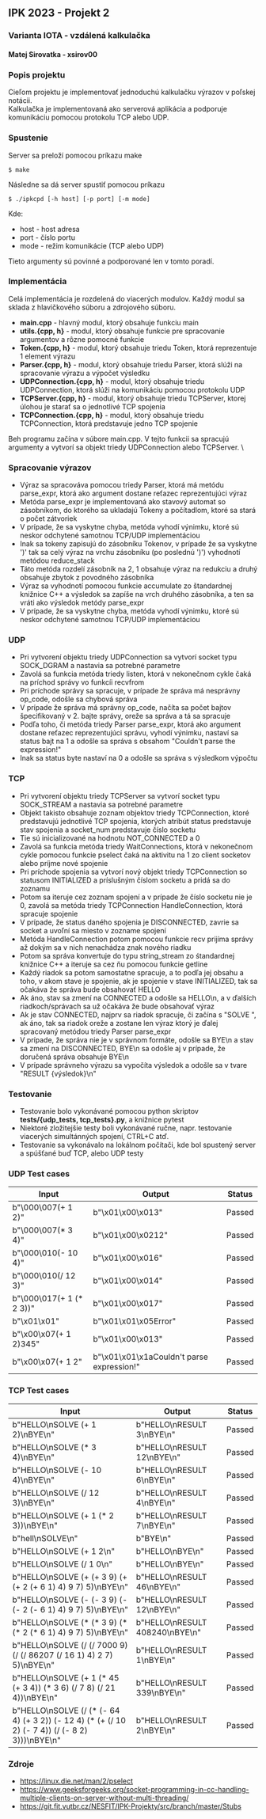 ## IPK 2023 - Projekt 2 
### Varianta IOTA - vzdálená kalkulačka

#### Matej Sirovatka - xsirov00

### Popis projektu

Cieľom projektu je implementovať jednoduchú kalkulačku výrazov v poľskej notácii. \
Kalkulačka je implementovaná ako serverová aplikácia a podporuje komunikáciu pomocou protokolu TCP alebo UDP.

### Spustenie

Server sa preloží pomocou príkazu make
```console
$ make
```
Následne sa dá server spustiť pomocou príkazu
```console
$ ./ipkcpd [-h host] [-p port] [-m mode]
```
Kde:
- host - host adresa
- port - číslo portu
- mode - režim komunikácie (TCP alebo UDP)

Tieto argumenty sú povinné a podporované len v tomto poradí.

### Implementácia

Celá implementácia je rozdelená do viacerých modulov. Každý modul sa sklada z hlavičkového súboru a zdrojového súboru.
- **main.cpp** - hlavný modul, ktorý obsahuje funkciu main
- **utils.{cpp, h}** - modul, ktorý obsahuje funkcie pre spracovanie argumentov a rôzne pomocné funkcie
- **Token.{cpp, h}** - modul, ktorý obsahuje triedu Token, ktorá reprezentuje 1 element výrazu
- **Parser.{cpp, h}** - modul, ktorý obsahuje triedu Parser, ktorá slúži na spracovanie výrazu a výpočet výsledku
- **UDPConnection.{cpp, h}** - modul, ktorý obsahuje triedu UDPConnection, ktorá slúži na komunikáciu pomocou protokolu UDP
- **TCPServer.{cpp, h}** - modul, ktorý obsahuje triedu TCPServer, ktorej úlohou je starať sa o jednotlivé TCP spojenia
- **TCPConnection.{cpp, h}** - modul, ktorý obsahuje triedu TCPConnection, ktorá predstavuje jedno TCP spojenie

Beh programu začína v súbore main.cpp. V tejto funkcii sa spracujú argumenty a vytvorí sa objekt triedy UDPConnection alebo TCPServer. \

### Spracovanie výrazov 

- Výraz sa spracováva pomocou triedy Parser, ktorá má metódu parse_expr, ktorá ako argument dostane reťazec reprezentujúci výraz
- Metóda parse_expr je implementovaná ako stavový automat so zásobníkom, do ktorého sa ukladajú Tokeny a počítadlom, ktoré sa stará o počet zátvoriek
- V prípade, že sa vyskytne chyba, metóda vyhodí výnimku, ktoré sú neskor odchytené samotnou TCP/UDP implementáciou
- Inak sa tokeny zapisujú do zásobníku Tokenov, v prípade že sa vyskytne ')' tak sa celý výraz na vrchu zásobníku (po poslednú ')') vyhodnotí metódou reduce_stack
- Táto metóda rozdelí zásobník na 2, 1 obsahuje výraz na redukciu a druhý obsahuje zbytok z povodného zásobníka
- Výraz sa vyhodnotí pomocou funkcie accumulate zo štandardnej knižnice C++ a výsledok sa zapíše na vrch druhého zásobníka, a ten sa vráti ako výsledok metódy parse_expr
- V prípade, že sa vyskytne chyba, metóda vyhodí výnimku, ktoré sú neskor odchytené samotnou TCP/UDP implementáciou

### UDP

- Pri vytvorení objektu triedy UDPConnection sa vytvorí socket typu SOCK_DGRAM a nastavia sa potrebné parametre
- Zavolá sa funkcia metóda triedy listen, ktorá v nekonečnom cykle čaká na príchod správy vo funkcíi recvfrom
- Pri príchode správy sa spracuje, v prípade že správa má nesprávny op_code, odošle sa chybová správa
- V prípade že správa má správny op_code, načíta sa počet bajtov špecifikovaný v 2. bajte správy, oreže sa správa a tá sa spracuje
- Podľa toho, či metóda triedy Parser parse_expr, ktorá ako argument dostane reťazec reprezentujúci správu,  vyhodí výnimku, nastaví sa status bajt na 1 a odošle sa správa s obsahom "Couldn't parse the expression!"
- Inak sa status byte nastaví na 0 a odošle sa správa s výsledkom výpočtu

### TCP

- Pri vytvorení objektu triedy TCPServer sa vytvorí socket typu SOCK_STREAM a nastavia sa potrebné parametre
- Objekt takisto obsahuje zoznam objektov triedy TCPConnection, ktoré predstavujú jednotlivé TCP spojenia, ktorých atribút status predstavuje stav spojenia a socket_num predstavuje číslo socketu
- Tie sú inicializované na hodnotu NOT_CONNECTED a 0
- Zavolá sa funkcia metóda triedy WaitConnections, ktorá v nekonečnom cykle pomocou funkcie pselect čaká na aktivitu na 1 zo client socketov alebo príjme nové spojenie
- Pri príchode spojenia sa vytvorí nový objekt triedy TCPConnection so statusom INITIALIZED a príslušným číslom socketu a pridá sa do zoznamu
- Potom sa iteruje cez zoznam spojení a v prípade že číslo socketu nie je 0, zavolá sa metóda triedy TCPConnection HandleConnection, ktorá spracuje spojenie
- V prípade, že status daného spojenia je DISCONNECTED, zavrie sa socket a uvoľní sa miesto v zozname spojení
- Metóda HandleConnection potom pomocou funkcie recv prijíma správy až dokým sa v nich nenachádza znak nového riadku
- Potom sa správa konvertuje do typu string_stream zo śtandardnej knižnice C++ a iteruje sa cez ňu pomocou funkcie getline
- Každý riadok sa potom samostatne spracuje, a to podľa jej obsahu a toho, v akom stave je spojenie, ak je spojenie v stave INITIALIZED, tak sa očakáva že správa bude obsahovať HELLO
- Ak áno, stav sa zmení na CONNECTED a odošle sa HELLO\n, a v ďalších riadkoch/správach sa už očakáva že bude obsahovať výraz
- Ak je stav CONNECTED, najprv sa riadok spracuje, či začína s "SOLVE ", ak áno, tak sa riadok oreže a zostane len výraz ktorý je ďalej spracovaný metódou triedy Parser parse_expr
- V prípade, že správa nie je v správnom formáte, odošle sa BYE\n a stav sa zmení na DISCONNECTED, BYE\n sa odošle aj v prípade, že doručená správa obsahuje BYE\n
- V prípade správneho výrazu sa vypočíta výsledok a odošle sa v tvare "RESULT {výsledok}\n"


### Testovanie

- Testovanie bolo vykonávané pomocou python skriptov **tests/{udp_tests, tcp_tests}.py**, a knižnice pytest
- Niektoré zložitejšie testy boli vykonávané ručne, napr. testovanie viacerých simultánných spojení, CTRL+C atď.
- Testovanie sa vykonávalo na lokálnom počítači, kde bol spustený server a spúšťané buď TCP, alebo UDP testy

### UDP Test cases
| Input | Output | Status |
|-------|--------| ------ |
| b"\000\007(+ 1 2)" | b"\x01\x00\x013" | Passed |
| b"\000\007(* 3 4)" | b"\x01\x00\x0212" | Passed |
| b"\000\010(- 10 4)" | b"\x01\x00\x016" | Passed |
| b"\000\010(/ 12 3)" | b"\x01\x00\x014" | Passed |
| b"\000\017(+ 1 (* 2 3))" | b"\x01\x00\x017" | Passed |
| b"\x01\x01" | b"\x01\x01\x05Error" | Passed |
| b"\x00\x07(+ 1 2)345" | b"\x01\x00\x013" | Passed |
| b"\x00\x07(+ 1 2" | b"\x01\x01\x1aCouldn't parse expression!" | Passed |

### TCP Test cases
| Input | Output | Status |
|-------|--------| ------ |
| b"HELLO\nSOLVE (+ 1 2)\nBYE\n" | b"HELLO\nRESULT 3\nBYE\n" | Passed |
| b"HELLO\nSOLVE (* 3 4)\nBYE\n" | b"HELLO\nRESULT 12\nBYE\n" | Passed |
| b"HELLO\nSOLVE (- 10 4)\nBYE\n" | b"HELLO\nRESULT 6\nBYE\n" | Passed |
| b"HELLO\nSOLVE (/ 12 3)\nBYE\n" | b"HELLO\nRESULT 4\nBYE\n" | Passed |
| b"HELLO\nSOLVE (+ 1 (* 2 3))\nBYE\n" | b"HELLO\nRESULT 7\nBYE\n" | Passed |
| b"hell\nSOLVE\n" | b"BYE\n" | Passed |
| b"HELLO\nSOLVE (+ 1 2\n" | b"HELLO\nBYE\n" | Passed |
| b"HELLO\nSOLVE (/ 1 0\n" | b"HELLO\nBYE\n" | Passed |
| b"HELLO\nSOLVE (+ (+ 3 9) (+ (+ 2 (+ 6 1) 4) 9 7) 5)\nBYE\n" | b"HELLO\nRESULT 46\nBYE\n" | Passed |
| b"HELLO\nSOLVE (- (- 3 9) (- (- 2 (- 6 1) 4) 9 7) 5)\nBYE\n" | b"HELLO\nRESULT 12\nBYE\n" | Passed |
| b"HELLO\nSOLVE (* (* 3 9) (* (* 2 (* 6 1) 4) 9 7) 5)\nBYE\n" | b"HELLO\nRESULT 408240\nBYE\n" | Passed |
| b"HELLO\nSOLVE (/ (/ 7000 9) (/ (/ 86207 (/ 16 1) 4) 2 7) 5)\nBYE\n" | b"HELLO\nRESULT 1\nBYE\n" | Passed |
| b"HELLO\nSOLVE (+ 1 (* 45 (+ 3 4)) (* 3 6) (/ 7 8) (/ 21 4))\nBYE\n" | b"HELLO\nRESULT 339\nBYE\n" | Passed |
| b"HELLO\nSOLVE (/ (* (- 64 4) (+ 3 2)) (- 12 4) (* (+ (/ 10 2) (- 7 4)) (/ (- 8 2) 3)))\nBYE\n" | b"HELLO\nRESULT 2\nBYE\n" | Passed |


### Zdroje
- https://linux.die.net/man/2/pselect
- https://www.geeksforgeeks.org/socket-programming-in-cc-handling-multiple-clients-on-server-without-multi-threading/
- https://git.fit.vutbr.cz/NESFIT/IPK-Projekty/src/branch/master/Stubs
